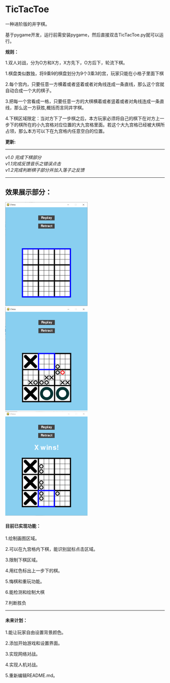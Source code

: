 
TicTacToe
=
一种进阶版的井字棋。

基于pygame开发，运行前需安装pygame，然后直接双击TicTacToe.py就可以运行。


**规则：**

1.双人对战，分为O方和X方，X方先下，O方后下，轮流下棋。

1.棋盘类似数独，将9乘9的棋盘划分为9个3乘3的宫，玩家只能在小格子里面下棋

2.每个宫内，只要任意一方横着或者竖着或者对角线连成一条直线，那么这个宫就自动合成一个大的棋子。

3.把每一个宫看成一格，只要任意一方的大棋横着或者竖着或者对角线连成一条直线，那么这一方获胜,概括而言同井字棋。

4.下棋区域限定：当对方下了一步棋之后，本方玩家必须将自己的棋下在对方上一步下的棋所在的小九宫格对应位置的大九宫格里面。若这个大九宫格已经被大棋所占领，那么本方可以下在九宫格内任意空白的位置。

**更新:**
___
*v1.0 完成下棋部分*   
*v1.1完成反馈音乐之错误点击*   
*v1.2完成判断棋子部分并加入落子之反馈*
___
效果展示部分：
---

![github](https://github.com/ssghlou/TicTacToe/raw/master/images/p0.png)   ![github](https://github.com/ssghlou/TicTacToe/raw/master/images/p1.png)
   ![github](https://github.com/ssghlou/TicTacToe/raw/master/images/p2.png)        

#### 目前已实现功能：

1.绘制画图区域。

2.可以在九宫格内下棋，能识别鼠标点击区域。

3.限制下棋区域。

4.用红色标出上一步下的棋。

5.悔棋和重玩功能。

6.能检测和绘制大棋

7.判断胜负
___
#### 未来计划：

1.能让玩家自由设置背景颜色。

2.添加开始游戏和设置界面。

3.实现网络对战。

4.实现人机对战。

5.重新编辑README.md。
